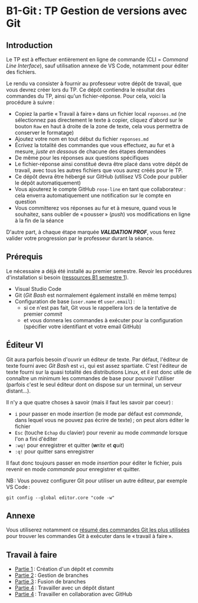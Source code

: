 # B1-Git : TP Gestion de versions avec Git

## Introduction

Le TP est à effectuer entièrement en ligne de commande (CLI = _Command Line Interface_), sauf utilisation annexe de VS Code, notamment pour éditer des fichiers.

Le rendu va consister à fournir au professeur votre dépôt de travail, que vous devrez créer lors du TP. Ce dépôt contiendra le résultat des commandes du TP, ainsi qu'un fichier-réponse. Pour cela, voici la procédure à suivre :

- Copiez la partie « Travail à faire » dans un fichier local `reponses.md` (ne sélectionnez pas directement le texte à copier, cliquez d'abord sur le bouton `Raw` en haut à droite de la zone de texte, cela vous permettra de conserver le formatage)
- Ajoutez votre nom en tout début du fichier `reponses.md`
- Écrivez la totalité des commandes que vous effectuez, au fur et à mesure, _juste en dessous_ de chacune des étapes demandées
- De même pour les réponses aux questions spécifiques
- Le fichier-réponse ainsi constitué devra être placé dans votre dépôt de travail, avec tous les autres fichiers que vous aurez créés pour le TP.
- Ce dépôt devra être hébergé sur GitHub (utilisez VS Code pour publier le dépôt automatiquement)
- Vous ajouterez le compte GitHub `rose-line` en tant que collaborateur : cela enverra automatiquement une notification sur le compte en question
- Vous committerez vos réponses au fur et à mesure, quand vous le souhaitez, sans oublier de « pousser » (_push_) vos modifications en ligne à la fin de la séance

D'autre part, à chaque étape marquée **_VALIDATION PROF_**, vous ferez valider votre progression par le professeur durant la séance.

## Prérequis

Le nécessaire a déjà été installé au premier semestre. Revoir les procédures d'installation si besoin ([ressources B1 semestre 1](../s1.md)).

- Visual Studio Code
- Git (_Git Bash_ est normalement également installé en même temps)
- Configuration de base (`user.name` et `user.email`) :
  - si ce n'est pas fait, Git vous le rappellera lors de la tentative de premier _commit_
  - et vous donnera les commandes à exécuter pour la configuration (spécifier votre identifiant et votre email GitHub)

## Éditeur VI

Git aura parfois besoin d'ouvrir un éditeur de texte. Par défaut, l'éditeur de texte fourni avec _Git Bash_ est `vi`, qui est assez spartiate. C'est l'éditeur de texte fourni sur la quasi totalité des distributions Linux, et il est donc utile de connaître un minimum les commandes de base pour pouvoir l'utiliser (parfois c'est le seul éditeur dont on dispose sur un terminal, un serveur distant...).

Il n'y a que quatre choses à savoir (mais il faut les savoir par coeur) :

- `i` pour passer en mode _insertion_ (le mode par défaut est _commande_, dans lequel vous ne pouvez pas écrire de texte) ; on peut alors éditer le fichier
- `Esc` (touche `Echap` du clavier) pour revenir au mode _commande_ lorsque l'on a fini d'éditer
- `:wq!` pour enregistrer et quitter (_**w**rite_ et _**q**uit_)
- `:q!` pour quitter sans enregistrer

Il faut donc toujours passer en mode _insertion_ pour éditer le fichier, puis revenir en mode _commande_ pour enregistrer et quitter.

NB : Vous pouvez configurer Git pour utiliser un autre éditeur, par exemple VS Code :

```
git config --global editor.core "code -w"
```

## Annexe

Vous utiliserez notamment ce [résumé des commandes Git les plus utilisées](commandes_git.md) pour trouver les commandes Git à exécuter dans le « travail à faire ».

## Travail à faire

- [Partie 1](part01.md) : Création d'un dépôt et _commits_
- [Partie 2](part02.md) : Gestion de branches
- [Partie 3](part03.md) : Fusion de branches
- [Partie 4](part04.md) : Travailler avec un dépôt distant
- [Partie 4](part05.md) : Travailler en collaboration avec GitHub
